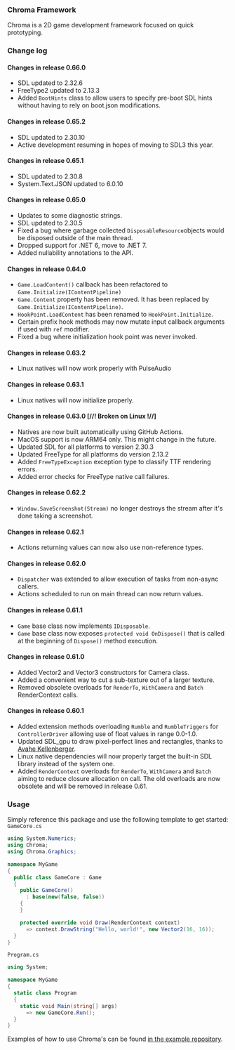 ﻿### Chroma Framework
Chroma is a 2D game development framework focused on quick prototyping.

### Change log
#### Changes in release 0.66.0
- SDL updated to 2.32.6
- FreeType2 updated to 2.13.3
- Added `BootHints` class to allow users to specify pre-boot SDL hints  without having to rely on boot.json modifications.

#### Changes in release 0.65.2
- SDL updated to 2.30.10
- Active development resuming in hopes of moving to SDL3 this year.

#### Changes in release 0.65.1
- SDL updated to 2.30.8
- System.Text.JSON updated to 6.0.10

#### Changes in release 0.65.0
- Updates to some diagnostic strings.
- SDL updated to 2.30.5
- Fixed a bug where garbage collected `DisposableResource`objects
  would be disposed outside of the main thread.
- Dropped support for .NET 6, move to .NET 7.
- Added nullability annotations to the API.

#### Changes in release 0.64.0
- `Game.LoadContent()` callback has been refactored to `Game.Initialize(IContentPipeline)` 
- `Game.Content` property has been removed. It has been replaced by `Game.Initialize(IContentPipeline)`.
- `HookPoint.LoadContent` has been renamed to `HookPoint.Initialize`.
- Certain prefix hook methods may now mutate input callback arguments if used with `ref` modifier.
- Fixed a bug where initialization hook point was never invoked.

#### Changes in release 0.63.2
- Linux natives will now work properly with PulseAudio

#### Changes in release 0.63.1
- Linux natives will now initialize properly.

#### Changes in release 0.63.0 [//! Broken on Linux !//]
- Natives are now built automatically using GitHub Actions.
- MacOS support is now ARM64 only. This might change in the future.
- Updated SDL for all platforms to version 2.30.3
- Updated FreeType for all platforms do version 2.13.2
- Added `FreeTypeException` exception type to classify TTF rendering errors.
- Added error checks for FreeType native call failures.

#### Changes in release 0.62.2
- `Window.SaveScreenshot(Stream)` no longer destroys the stream after it's done taking a screenshot.

#### Changes in release 0.62.1
- Actions returning values can now also use non-reference types.

#### Changes in release 0.62.0
- `Dispatcher` was extended to allow execution of tasks from non-async callers.
- Actions scheduled to run on main thread can now return values.

#### Changes in release 0.61.1
- `Game` base class now implements `IDisposable`.
- `Game` base class now exposes `protected void OnDispose()` that is called 
  at the beginning of `Dispose()` method execution.

#### Changes in release 0.61.0
- Added Vector2 and Vector3 constructors for Camera class.
- Added a convenient way to cut a sub-texture out of a larger texture.
- Removed obsolete overloads for `RenderTo`, `WithCamera` and `Batch` RenderContext calls.

#### Changes in release 0.60.1
- Added extension methods overloading `Rumble` and `RumbleTriggers` for `ControllerDriver` allowing use of float values 
  in range 0.0-1.0.
- Updated SDL_gpu to draw pixel-perfect lines and rectangles, thanks to 
  [Avahe Kellenberger](https://github.com/avahe-kellenberger).
- Linux native dependencies will now properly target the built-in SDL library instead of the system one.
- Added `RenderContext` overloads for `RenderTo`, `WithCamera` and `Batch` aiming to reduce closure allocation on call.
  The old overloads are now obsolete and will be removed in release 0.61.

### Usage
Simply reference this package and use the following template to get started:   
`GameCore.cs` 
```csharp
using System.Numerics;
using Chroma;
using Chroma.Graphics;

namespace MyGame
{
  public class GameCore : Game
  {
    public GameCore()
      : base(new(false, false))
    {
    }

    protected override void Draw(RenderContext context)
      => context.DrawString("Hello, world!", new Vector2(16, 16));
  }
}
```

`Program.cs`
```csharp
using System;

namespace MyGame
{
  static class Program
  {
    static void Main(string[] args)
      => new GameCore.Run();
  }
}
```

Examples of how to use Chroma's can be found [in the example repository](https://github.com/Chroma-2D/Chroma/tree/master/Chroma.Examples).

